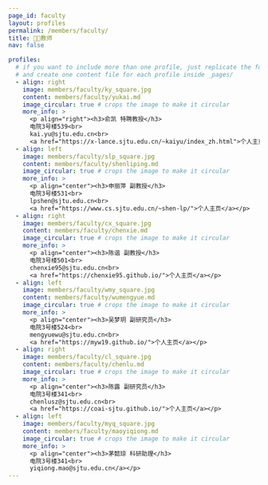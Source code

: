 ```yaml
---
page_id: faculty
layout: profiles
permalink: /members/faculty/
title: 🧑‍🏫教师
nav: false

profiles:
  # if you want to include more than one profile, just replicate the following block
  # and create one content file for each profile inside _pages/
  - align: right
    image: members/faculty/ky_square.jpg
    content: members/faculty/yukai.md
    image_circular: true # crops the image to make it circular
    more_info: >
      <p align="right"><h3>俞凯 特聘教授</h3>
      电院3号楼539<br>
      kai.yu@sjtu.edu.cn<br>
      <a href="https://x-lance.sjtu.edu.cn/~kaiyu/index_zh.html">个人主页</a></p>
  - align: left
    image: members/faculty/slp_square.jpg
    content: members/faculty/shenliping.md
    image_circular: true # crops the image to make it circular
    more_info: >
      <p align="center"><h3>申丽萍 副教授</h3>
      电院3号楼531<br>
      lpshen@sjtu.edu.cn<br>
      <a href="https://www.cs.sjtu.edu.cn/~shen-lp/">个人主页</a></p>
  - align: right
    image: members/faculty/cx_square.jpg
    content: members/faculty/chenxie.md
    image_circular: true # crops the image to make it circular
    more_info: >
      <p align="center"><h3>陈谐 副教授</h3>
      电院3号楼501<br>
      chenxie95@sjtu.edu.cn<br>
      <a href="https://chenxie95.github.io/">个人主页</a></p>
  - align: left
    image: members/faculty/wmy_square.jpg
    content: members/faculty/wumengyue.md
    image_circular: true # crops the image to make it circular
    more_info: >
      <p align="center"><h3>吴梦玥 副研究员</h3>
      电院3号楼524<br>
      mengyuewu@sjtu.edu.cn<br>
      <a href="https://myw19.github.io/">个人主页</a></p>
  - align: right
    image: members/faculty/cl_square.jpg
    content: members/faculty/chenlu.md
    image_circular: true # crops the image to make it circular
    more_info: >
      <p align="center"><h3>陈露 副研究员</h3>
      电院3号楼341<br>
      chenlusz@sjtu.edu.cn<br>
      <a href="https://coai-sjtu.github.io/">个人主页</a></p>
  - align: left
    image: members/faculty/myq_square.jpg
    content: members/faculty/maoyiqiong.md
    image_circular: true # crops the image to make it circular
    more_info: >
      <p align="center"><h3>茅懿琼 科研助理</h3>
      电院3号楼341<br>
      yiqiong.mao@sjtu.edu.cn</a></p>
---
```

